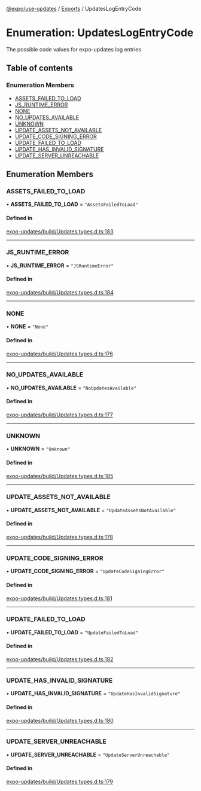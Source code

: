 [@expo/use-updates](../README.md) / [Exports](../modules.md) / UpdatesLogEntryCode

# Enumeration: UpdatesLogEntryCode

The possible code values for expo-updates log entries

## Table of contents

### Enumeration Members

- [ASSETS\_FAILED\_TO\_LOAD](UpdatesLogEntryCode.md#assets_failed_to_load)
- [JS\_RUNTIME\_ERROR](UpdatesLogEntryCode.md#js_runtime_error)
- [NONE](UpdatesLogEntryCode.md#none)
- [NO\_UPDATES\_AVAILABLE](UpdatesLogEntryCode.md#no_updates_available)
- [UNKNOWN](UpdatesLogEntryCode.md#unknown)
- [UPDATE\_ASSETS\_NOT\_AVAILABLE](UpdatesLogEntryCode.md#update_assets_not_available)
- [UPDATE\_CODE\_SIGNING\_ERROR](UpdatesLogEntryCode.md#update_code_signing_error)
- [UPDATE\_FAILED\_TO\_LOAD](UpdatesLogEntryCode.md#update_failed_to_load)
- [UPDATE\_HAS\_INVALID\_SIGNATURE](UpdatesLogEntryCode.md#update_has_invalid_signature)
- [UPDATE\_SERVER\_UNREACHABLE](UpdatesLogEntryCode.md#update_server_unreachable)

## Enumeration Members

### ASSETS\_FAILED\_TO\_LOAD

• **ASSETS\_FAILED\_TO\_LOAD** = ``"AssetsFailedToLoad"``

#### Defined in

[expo-updates/build/Updates.types.d.ts:183](https://github.com/expo/expo/blob/9ce7bf18c4/packages/expo-updates/build/Updates.types.d.ts#L183)

___

### JS\_RUNTIME\_ERROR

• **JS\_RUNTIME\_ERROR** = ``"JSRuntimeError"``

#### Defined in

[expo-updates/build/Updates.types.d.ts:184](https://github.com/expo/expo/blob/9ce7bf18c4/packages/expo-updates/build/Updates.types.d.ts#L184)

___

### NONE

• **NONE** = ``"None"``

#### Defined in

[expo-updates/build/Updates.types.d.ts:176](https://github.com/expo/expo/blob/9ce7bf18c4/packages/expo-updates/build/Updates.types.d.ts#L176)

___

### NO\_UPDATES\_AVAILABLE

• **NO\_UPDATES\_AVAILABLE** = ``"NoUpdatesAvailable"``

#### Defined in

[expo-updates/build/Updates.types.d.ts:177](https://github.com/expo/expo/blob/9ce7bf18c4/packages/expo-updates/build/Updates.types.d.ts#L177)

___

### UNKNOWN

• **UNKNOWN** = ``"Unknown"``

#### Defined in

[expo-updates/build/Updates.types.d.ts:185](https://github.com/expo/expo/blob/9ce7bf18c4/packages/expo-updates/build/Updates.types.d.ts#L185)

___

### UPDATE\_ASSETS\_NOT\_AVAILABLE

• **UPDATE\_ASSETS\_NOT\_AVAILABLE** = ``"UpdateAssetsNotAvailable"``

#### Defined in

[expo-updates/build/Updates.types.d.ts:178](https://github.com/expo/expo/blob/9ce7bf18c4/packages/expo-updates/build/Updates.types.d.ts#L178)

___

### UPDATE\_CODE\_SIGNING\_ERROR

• **UPDATE\_CODE\_SIGNING\_ERROR** = ``"UpdateCodeSigningError"``

#### Defined in

[expo-updates/build/Updates.types.d.ts:181](https://github.com/expo/expo/blob/9ce7bf18c4/packages/expo-updates/build/Updates.types.d.ts#L181)

___

### UPDATE\_FAILED\_TO\_LOAD

• **UPDATE\_FAILED\_TO\_LOAD** = ``"UpdateFailedToLoad"``

#### Defined in

[expo-updates/build/Updates.types.d.ts:182](https://github.com/expo/expo/blob/9ce7bf18c4/packages/expo-updates/build/Updates.types.d.ts#L182)

___

### UPDATE\_HAS\_INVALID\_SIGNATURE

• **UPDATE\_HAS\_INVALID\_SIGNATURE** = ``"UpdateHasInvalidSignature"``

#### Defined in

[expo-updates/build/Updates.types.d.ts:180](https://github.com/expo/expo/blob/9ce7bf18c4/packages/expo-updates/build/Updates.types.d.ts#L180)

___

### UPDATE\_SERVER\_UNREACHABLE

• **UPDATE\_SERVER\_UNREACHABLE** = ``"UpdateServerUnreachable"``

#### Defined in

[expo-updates/build/Updates.types.d.ts:179](https://github.com/expo/expo/blob/9ce7bf18c4/packages/expo-updates/build/Updates.types.d.ts#L179)
